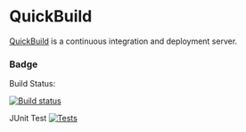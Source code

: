 # QuickBuild
[QuickBuild](https://www.pmease.com) is a continuous integration and deployment server.

### Badge

Build Status:

[![Build status](http://demo.pmease.com/rest/badge/build/25.latest/status.svg)](http://demo.pmease.com)

JUnit Test
[![Tests](http://demo.pmease.com/rest/badge/build/25.latest/junit.svg)](http://demo.pmease.com)
